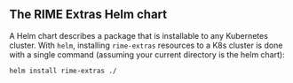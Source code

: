 ## The RIME Extras Helm chart

A Helm chart describes a package that is installable to any Kubernetes cluster.
With `helm`, installing `rime-extras` resources to a K8s cluster is done with
a single command (assuming your current directory is the helm chart):

```bash
helm install rime-extras ./
```
